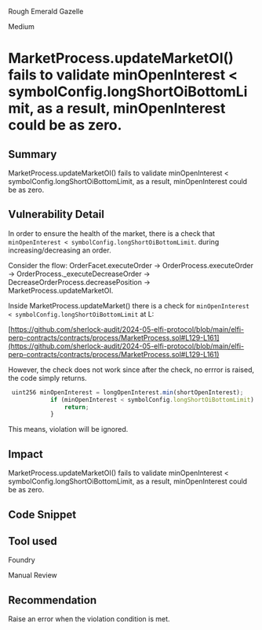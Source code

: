 Rough Emerald Gazelle

Medium

# MarketProcess.updateMarketOI() fails to validate minOpenInterest < symbolConfig.longShortOiBottomLimit, as a result, minOpenInterest could be as zero.

## Summary
MarketProcess.updateMarketOI() fails to validate minOpenInterest < symbolConfig.longShortOiBottomLimit, as a result, minOpenInterest could be as zero.

## Vulnerability Detail

In order to ensure the health of the market, there is a check that ``minOpenInterest < symbolConfig.longShortOiBottomLimit``. 
during increasing/decreasing an order. 

Consider the flow: OrderFacet.executeOrder -> OrderProcess.executeOrder -> OrderProcess._executeDecreaseOrder -> DecreaseOrderProcess.decreasePosition -> MarketProcess.updateMarketOI.

Inside MarketProcess.updateMarket() there is a check for  ``minOpenInterest < symbolConfig.longShortOiBottomLimit`` at L:

[https://github.com/sherlock-audit/2024-05-elfi-protocol/blob/main/elfi-perp-contracts/contracts/process/MarketProcess.sol#L129-L161](https://github.com/sherlock-audit/2024-05-elfi-protocol/blob/main/elfi-perp-contracts/contracts/process/MarketProcess.sol#L129-L161)

However, the check does not work since after the check, no errror is raised, the code simply returns. 

```javascript
 uint256 minOpenInterest = longOpenInterest.min(shortOpenInterest);
            if (minOpenInterest < symbolConfig.longShortOiBottomLimit) {
                return;
            }
```
This means, violation will be ignored. 

## Impact
MarketProcess.updateMarketOI() fails to validate minOpenInterest < symbolConfig.longShortOiBottomLimit, as a result, minOpenInterest could be as zero.

## Code Snippet

## Tool used
Foundry 

Manual Review

## Recommendation
Raise an error when the violation condition is met. 
